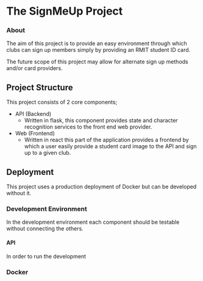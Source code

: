 The SignMeUp Project
===
### About
The aim of this project is to provide an easy environment through which clubs can sign up members simply by providing an RMIT student ID card.

The future scope of this project may allow for alternate sign up methods and/or card providers.

Project Structure
----
This project consists of 2 core components;
 * API (Backend)
    * Written in flask, this component provides state and character recognition services to the front end web provider.
 * Web (Frontend)
    * Written in react this part of the application provides a frontend by which a user easily provide a student card image to the API and sign up to a given club.


Deployment
---
This project uses a production deployment of Docker but can be developed without it.

### Development Environment
In the development environment each component should be testable without connecting the others. 
#### API
In order to run the development 

### Docker

